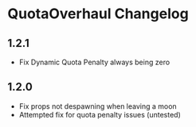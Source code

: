 # QuotaOverhaul Changelog

## 1.2.1

- Fix Dynamic Quota Penalty always being zero

## 1.2.0

- Fix props not despawning when leaving a moon
- Attempted fix for quota penalty issues (untested)
